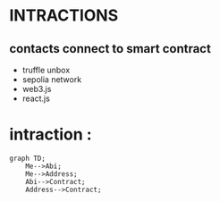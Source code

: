 # INTRACTIONS
## contacts connect to smart contract 
- truffle unbox
- sepolia network
- web3.js
- react.js
                                                                     
# intraction :

```mermaid
graph TD;
    Me-->Abi;
    Me-->Address;
    Abi-->Contract;
    Address-->Contract;
```
